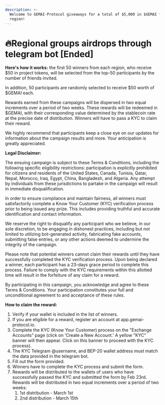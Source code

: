 ```yaml
---
description: >-
  Welcome to GEMAI-Protocol giveaways for a total of $5,000 in $GEMAI for each
  region!
---
```


# 🔥Regional groups airdrops through telegram bot \[Ended]

**Here's how it works:** the first 50 winners from each region, who receive $50 in project tokens, will be selected from the top-50 participants by the number of friends invited.

In addition, 50 participants are randomly selected to receive $50 worth of $GEMAI each.

Rewards earned from these campaigns will be dispersed in two equal increments over a period of two weeks. These rewards will be redeemed in $GEMAI, with their corresponding value determined by the stablecoin rate at the precise date of distribution. Winners will have to pass a KYC to claim their reward.

We highly recommend that participants keep a close eye on our updates for information about the campaign results and more. Your anticipation is greatly appreciated.

**Legal Disclaimer:**

The ensuing campaign is subject to these Terms & Conditions, including the following specific eligibility restrictions: participation is explicitly prohibited for citizens and residents of the United States, Canada, Tunisia, Qatar, Nepal, Morocco, Iraq, Egypt, China, Bangladesh, and Algeria. Any attempt by individuals from these jurisdictions to partake in the campaign will result in immediate disqualification.

In order to ensure compliance and maintain fairness, all winners must satisfactorily complete a Know Your Customer (KYC) verification process prior to being issued any prize. This includes providing truthful and accurate identification and contact information.

We reserve the right to disqualify any participant who we believe, in our sole discretion, to be engaging in dishonest practices, including but not limited to utilizing bot-generated activity, fabricating fake accounts, submitting false entries, or any other actions deemed to undermine the integrity of the campaign.

Please note that potential winners cannot claim their rewards until they have successfully completed the KYC verification process. Upon being declared a winner, each participant has a 23-days grace period to complete this process. Failure to comply with the KYC requirements within this allotted time will result in the forfeiture of any claim for a reward.

By participating in this campaign, you acknowledge and agree to these Terms & Conditions. Your participation constitutes your full and unconditional agreement to and acceptance of these rules.

**How to claim the reward:**

1. Verify if your wallet is included in the list of winners.
2. If you are eligible for a reward, register an account at app.gemai-protocol.io.
3. Complete the KYC (Know Your Customer) process on the "Exchange Accounts" page (click on 'Create a New Account.' A yellow "KYC" banner will then appear. Click on this banner to proceed with the KYC process).
4. The KYC Telegram @username, and BEP-20 wallet address must match the data provided in the telegram bot.
5. Fill out the form provided.
6. Winners have to complete the KYC process and submit the form.
7. Rewards will be distributed to the wallets of users who have successfully passed the KYC and submitted the form by Feb 23rd. Rewards will be distributed in two equal increments over a period of two weeks:
   1. 1st distribution - March 1st
   2. 2nd distribution - March 15th
